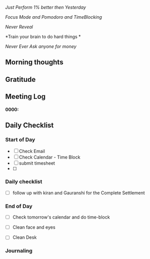 *Just Perform 1% better then Yesterday*
 
 *Focus Mode and Pomodoro and TimeBlocking* 

 *Never Reveal*
 
*Train your brain to do hard things *

*Never Ever Ask anyone for money*


## Morning thoughts

## Gratitude

## Meeting Log

#### 0000:


## Daily Checklist 

### Start of Day

- [ ] Check Email
- [ ] Check Calendar - Time Block
- [ ] submit timesheet
- [ ] 

### Daily checklist
- [ ] follow up with kiran and Gauranshi for the Complete Settlement
### End of Day
- [ ] Check tomorrow's calendar and do time-block
- [ ] Clean face and eyes
- [ ] Clean Desk


### Journaling 



